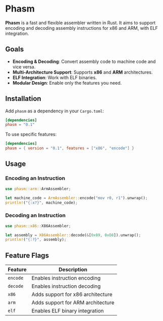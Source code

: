 # Phasm

**Phasm** is a fast and flexible assembler written in Rust.
It aims to support encoding and decoding assembly instructions for x86 and ARM, with ELF integration.


## Goals

- **Encoding & Decoding**: Convert assembly code to machine code and vice versa.
- **Multi-Architecture Support**: Supports **x86** and **ARM** architectures.
- **ELF Integration**: Work with ELF binaries.
- **Modular Design**: Enable only the features you need.


## Installation

Add `phasm` as a dependency in your `Cargo.toml`:

```toml
[dependencies]
phasm = "0.1"
```

To use specific features:

```toml
[dependencies]
phasm = { version = "0.1", features = ["x86", "encode"] }
```


## Usage

### Encoding an Instruction

```rust
use phasm::arm::ArmAssembler;

let machine_code = ArmAssembler::encode("mov r0, r1").unwrap();
println!("{:x?}", machine_code);
```

### Decoding an Instruction

```rust
use phasm::x86::X86Assembler;

let assembly = X86Assembler::decode(&[0x89, 0xD8]).unwrap();
println!("{:?}", assembly);
```


## Feature Flags

|  Feature   |  Description                        |
|------------|-------------------------------------|
|  `encode`  |  Enables instruction encoding       |
|  `decode`  |  Enables instruction decoding       |
|  `x86`     |  Adds support for x86 architecture  |
|  `arm`     |  Adds support for ARM architecture  |
|  `elf`     |  Enables ELF binary integration     |
